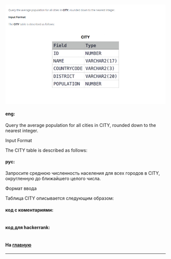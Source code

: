 ### 

<img src="./art/26.png" alt="solution" >

#### eng:
Query the average population for all cities in CITY, rounded down to the nearest integer.

Input Format

The CITY table is described as follows:


#### рус:
Запросите среднюю численность населения для всех городов в CITY, округленную до ближайшего целого числа.

Формат ввода

Таблица CITY описывается следующим образом:


#### код с коментариями:
```sql

```

#### код для hackerrank:
```sql

```


#### На [главную](https://github.com/BEPb/hackerrank_sql#readme)

---